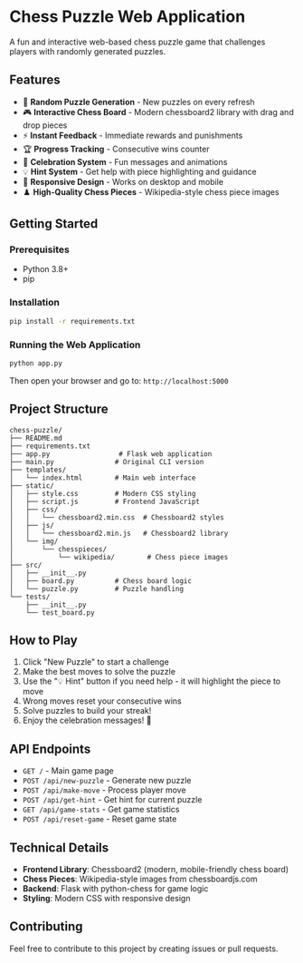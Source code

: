 # Chess Puzzle Web Application

A fun and interactive web-based chess puzzle game that challenges players with randomly generated puzzles.

## Features
- 🎯 **Random Puzzle Generation** - New puzzles on every refresh
- 🎮 **Interactive Chess Board** - Modern chessboard2 library with drag and drop pieces
- ⚡ **Instant Feedback** - Immediate rewards and punishments
- 🏆 **Progress Tracking** - Consecutive wins counter
- 🎉 **Celebration System** - Fun messages and animations
- 💡 **Hint System** - Get help with piece highlighting and guidance
- 📱 **Responsive Design** - Works on desktop and mobile
- ♟️ **High-Quality Chess Pieces** - Wikipedia-style chess piece images

## Getting Started

### Prerequisites
- Python 3.8+
- pip

### Installation
```bash
pip install -r requirements.txt
```

### Running the Web Application
```bash
python app.py
```

Then open your browser and go to: `http://localhost:5000`

## Project Structure
```
chess-puzzle/
├── README.md
├── requirements.txt
├── app.py                 # Flask web application
├── main.py               # Original CLI version
├── templates/
│   └── index.html        # Main web interface
├── static/
│   ├── style.css         # Modern CSS styling
│   ├── script.js         # Frontend JavaScript
│   ├── css/
│   │   └── chessboard2.min.css  # Chessboard2 styles
│   ├── js/
│   │   └── chessboard2.min.js   # Chessboard2 library
│   └── img/
│       └── chesspieces/
│           └── wikipedia/        # Chess piece images
├── src/
│   ├── __init__.py
│   ├── board.py          # Chess board logic
│   └── puzzle.py         # Puzzle handling
└── tests/
    ├── __init__.py
    └── test_board.py
```

## How to Play
1. Click "New Puzzle" to start a challenge
2. Make the best moves to solve the puzzle
3. Use the "💡 Hint" button if you need help - it will highlight the piece to move
4. Wrong moves reset your consecutive wins
5. Solve puzzles to build your streak!
6. Enjoy the celebration messages! 🎉

## API Endpoints
- `GET /` - Main game page
- `POST /api/new-puzzle` - Generate new puzzle
- `POST /api/make-move` - Process player move
- `POST /api/get-hint` - Get hint for current puzzle
- `GET /api/game-stats` - Get game statistics
- `POST /api/reset-game` - Reset game state

## Technical Details
- **Frontend Library**: Chessboard2 (modern, mobile-friendly chess board)
- **Chess Pieces**: Wikipedia-style images from chessboardjs.com
- **Backend**: Flask with python-chess for game logic
- **Styling**: Modern CSS with responsive design

## Contributing
Feel free to contribute to this project by creating issues or pull requests. 